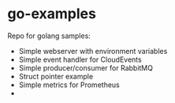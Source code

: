 # go-examples
Repo for golang samples:

- Simple webserver with environment variables
- Simple event handler for CloudEvents
- Simple producer/consumer for RabbitMQ
- Struct pointer example 
- Simple metrics for Prometheus
- 
